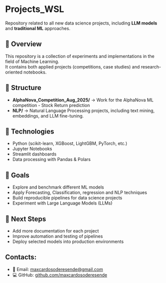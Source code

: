# Projects_WSL

Repository related to all new data science projects, including **LLM models** and **traditional ML** approaches.

## 📌 Overview
This repository is a collection of experiments and implementations in the field of Machine Learning.  
It contains both applied projects (competitions, case studies) and research-oriented notebooks.

## 📂 Structure
- **AlphaNova_Competition_Aug_2025/** → Work for the AlphaNova ML competition - Stock Return prediction
- **NLP/** → Natural Language Processing projects, including text mining, embeddings, and LLM fine-tuning.

## 🚀 Technologies
- Python (scikit-learn, XGBoost, LightGBM, PyTorch, etc.)
- Jupyter Notebooks
- Streamlit dashboards
- Data processing with Pandas & Polars

## 🎯 Goals
- Explore and benchmark different ML models
- Apply Forecasting, Classification, regression and NLP techniques
- Build reproducible pipelines for data science projects
- Experiment with Large Language Models (LLMs)

## 📝 Next Steps
- Add more documentation for each project
- Improve automation and testing of pipelines
- Deploy selected models into production environments

## Contacts:
- 📧 Email: [maxcardosoderesende@gmail.com](mailto:maxcardosoderesende@gmail.com)  
- 💻 GitHub: [github.com/maxcardosoderesende](https://github.com/maxcardosoderesende)  
